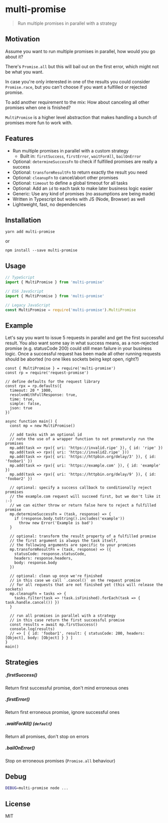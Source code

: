# multi-promise

> Run multiple promises in parallel with a strategy

## Motivation

Assume you want to run multiple promises in parallel, how would you go about it?

There's `Promise.all` but this will bail out on the first error, which might not be what you want.

In case you're only interested in one of the results you could consider `Promise.race`, but you can't choose if you want a fulfilled or rejected promise.

To add another requirement to the mix: How about canceling all other promises when one is finished?

`MultiPromise` is a higher level abstraction that makes handling a bunch of promises more fun to work with.

## Features

- Run multiple promises in parallel with a custom strategy
  - Built in: `firstSuccess`, `firstError`, `waitForAll`, `bailOnError`
- Optional: `determineSuccessFn` to check if fulfilled promises are really a success
- Optional: `transformResultFn` to return exactly the result you need
- Optional: `cleanupFn` to cancel/abort other promises
- Optional: `timeout` to define a global timeout for all tasks
- Optional: Add an `id` to each task to make later business logic easier
- Generic: Use any kind of promises (no assumptions are being made)
- Written in Typescript but works with JS (Node, Browser) as well
- Lightweight, fast, no dependencies

## Installation

`yarn add multi-promise`

or

`npm install --save multi-promise`

## Usage

```typescript
// TypeScript
import { MultiPromise } from 'multi-promise'

// ES6 JavaScript
import { MultiPromise } from 'multi-promise'

// Legacy JavaScript
const MultiPromise = require('multi-promise').MultiPromise
```

## Example

Let's say you want to issue 5 requests in parallel and get the first successful result. You also want some say in what success means, as a non-rejected promise (e.g. statusCode 200) could still mean failure in your business logic. Once a successful request has been made all other running requests should be aborted (no one likes sockets being kept open, right?)

```es6
const { MultiPromise } = require('multi-promise')
const rp = require('request-promise')

// define defaults for the request library
const rpx = rp.defaults({
  timeout: 20 * 1000,
  resolveWithFullResponse: true,
  time: true,
  simple: false,
  json: true
})

async function main() {
  const mp = new MultiPromise()

  // add tasks with an optional id
  // note the use of a wrapper function to not prematurely run the promises
  mp.add(task => rpx({ uri: 'https://invalid.ripe' }), { id: 'ripe' })
  mp.add(task => rpx({ uri: 'https://invalid2.ripe' }))
  mp.add(task => rpx({ uri: 'https://httpbin.org/delay/3' }), { id: 'foobar1' })
  mp.add(task => rpx({ uri: 'https://example.com' }), { id: 'example' })
  mp.add(task => rpx({ uri: 'https://httpbin.org/delay/9' }), { id: 'foobar2' })

  // optional: specify a success callback to conditionally reject promises
  // the example.com request will succeed first, but we don't like it :-)
  // we can either throw or return false here to reject a fulfilled promise
  mp.determineSuccessFn = (task, response) => {
    if (response.body.toString().includes('example'))
      throw new Error('Example is bad')
  }

  // optional: transform the result property of a fulfilled promise
  // the first argument is always the task itself,
  // the following arguments are specific to your promises
  mp.transformResultFn = (task, response) => ({
    statusCode: response.statusCode,
    headers: response.headers,
    body: response.body
  })

  // optional: clean up once we're finished
  // in this case we call `.cancel()` on the request promise
  // for all requests that are not finished yet (this will release the sockets)
  mp.cleanupFn = tasks => {
    tasks.filter(task => !task.isFinished).forEach(task => { task.handle.cancel()) })
  }

  // run all promises in parallel with a strategy
  // in this case return the first successful promise
  const results = await mp.firstSuccess()
  console.log(results)
  // => [ { id: 'foobar1', result: { statusCode: 200, headers: [Object], body: [Object] } } ]
}
main()
```

## Strategies

##### .firstSuccess()

Return first successful promise, don't mind erroneous ones

##### .firstError()

Return first erroneous promise, ignore successful ones

##### .waitForAll() (`default`)

Return all promises, don't stop on errors

##### .bailOnError()

Stop on erroneous promises (`Promise.all` behaviour)

## Debug

```bash
DEBUG=multi-promise node ...
```

## License

MIT
